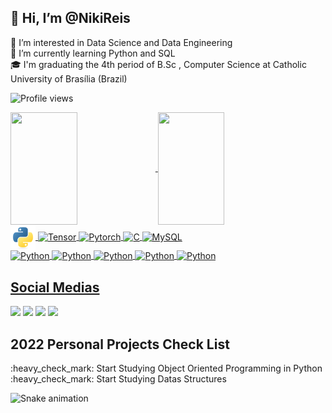 ## 👋 Hi, I’m @NikiReis
<div> 👀 I’m interested in Data Science and Data Engineering </div>
<div> 🌱 I’m currently learning Python and SQL </div>
<div> 🎓 I'm graduating the 4th period of B.Sc , Computer Science at Catholic University of Brasília (Brazil) 

![Profile views](https://gpvc.arturio.dev/nikireis)
  

    
 </div>
  <a href="https://github.com/NikiReis">
  <img height="180em" align="center" width="46%" src="https://github-readme-stats.vercel.app/api?username=NikiReis&show_icons=true&theme=transparent&include_all_commits=true&count_private=true"/>
  <img height="180em" align="center" width="46%" src="https://github-readme-stats.vercel.app/api/top-langs/?username=NikiReis&layout=compact&langs_count=7&theme=transparent"/>
</div>

<div align="left">
<img align="center" alt="Python" height="40" width="40" src="https://raw.githubusercontent.com/devicons/devicon/master/icons/python/python-original.svg" >
<img align="center" alt="Tensor" height="40" width="40"src="https://cdn.jsdelivr.net/gh/devicons/devicon/icons/tensorflow/tensorflow-original.svg" />
<img align="center" alt="Pytorch" height="40" width="40"src="https://cdn.jsdelivr.net/gh/devicons/devicon/icons/pytorch/pytorch-original.svg" />
<img align="center" alt="C" height="40" width="40" src="https://cdn.jsdelivr.net/gh/devicons/devicon/icons/c/c-original.svg" />
<img align="center" alt="MySQL" height="70" width="70" src="https://cdn.jsdelivr.net/gh/devicons/devicon/icons/mysql/mysql-original-wordmark.svg" />

<div align="left">
<img align="center" alt="Python" height="40" width="40" src="https://cdn.jsdelivr.net/gh/devicons/devicon/icons/ubuntu/ubuntu-plain.svg" />
<img align="center" alt="Python" height="40" width="40" src="https://cdn.jsdelivr.net/gh/devicons/devicon/icons/windows8/windows8-original.svg" />
<img align="center" alt="Python" height="40" width="40" src="https://cdn.jsdelivr.net/gh/devicons/devicon/icons/vscode/vscode-original.svg" />
<img align="center" alt="Python" height="40" width="40" src="https://cdn.jsdelivr.net/gh/devicons/devicon/icons/git/git-original.svg" />
<img align="center" alt="Python" height="40" width="40" src="https://cdn.jsdelivr.net/gh/devicons/devicon/icons/googlecloud/googlecloud-original.svg" />


                                                                                      
                            
          
## Social Medias
<div> 
  <a href="https://www.instagram.com/linekreis/" target="_blank"><img src="https://img.shields.io/badge/-Instagram-%23E4405F?style=for-the-badge&logo=instagram&logoColor=white" target="_blank"></a>
  <a href = "mailto:linekreis@hotmail.com.com"><img src="https://img.shields.io/badge/Email-0078D4?style=for-the-badge&logo=microsoft-outlook&logoColor=white" target="_blank"></a>
  <a href="https://www.linkedin.com/in/linekreis/" target="_blank"><img src="https://img.shields.io/badge/-LinkedIn-%230077B5?style=for-the-badge&logo=linkedin&logoColor=white" target="_blank"></a>
  <a href="https://open.spotify.com/user/linekerreis12"><img src="https://img.shields.io/badge/Spotify-1ED760?style=for-the-badge&logo=spotify&logoColor=white"taget="_blank"></a>
</div>

## 2022 Personal Projects Check List 
<div>:heavy_check_mark: Start Studying Object Oriented Programming in Python</div> 
<div>:heavy_check_mark: Start Studying Datas Structures</div>


![Snake animation](https://github.com/nikireis/nikireis/blob/output/github-contribution-grid-snake.svg)
